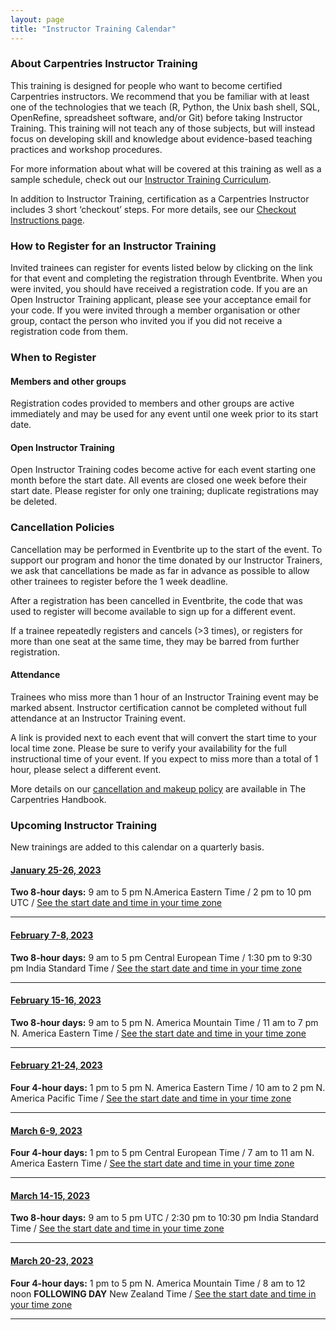 ```yaml
---
layout: page
title: "Instructor Training Calendar"
---
```


### About Carpentries Instructor Training

This training is designed for people who want to become certified Carpentries instructors. We recommend that you be familiar with at least one of the technologies that we teach (R, Python, the Unix bash shell, SQL, OpenRefine, spreadsheet software, and/or Git) before taking Instructor Training. This training will not teach any of those subjects, but will instead focus on developing skill and knowledge about evidence-based teaching practices and workshop procedures.

For more information about what will be covered at this training as well as a sample schedule, check out our [Instructor Training Curriculum](https://carpentries.github.io/instructor-training/).

In addition to Instructor Training, certification as a Carpentries Instructor includes 3 short ‘checkout’ steps. For more details, see our [Checkout Instructions page](https://carpentries.github.io/instructor-training/checkout/index.html).

### How to Register for an Instructor Training

Invited trainees can register for events listed below by clicking on the link for that event and completing the registration through Eventbrite. When you were invited, you should have received a registration code. If you are an Open Instructor Training applicant, please see your acceptance email for your code. If you were invited through a member organisation or other group, contact the person who invited you if you did not receive a registration code from them.  

### When to Register

#### Members and other groups

Registration codes provided to members and other groups are active immediately and may be used for any event until one week prior to its start date. 

#### Open Instructor Training

Open Instructor Training codes become active for each event starting one month before the start date. All events are closed one week before their start date. Please register for only one training; duplicate registrations may be deleted.

### Cancellation Policies

Cancellation may be performed in Eventbrite up to the start of the event. To support our program and honor the time donated by our Instructor Trainers, we ask that cancellations be made as far in advance as possible to allow other trainees to register before the 1 week deadline. 

After a registration has been cancelled in Eventbrite, the code that was used to register will become available to sign up for a different event. 

If a trainee repeatedly registers and cancels (>3 times), or registers for more than one seat at the same time, they may be barred from further registration.

#### Attendance

Trainees who miss more than 1 hour of an Instructor Training event may be marked absent. Instructor certification cannot be completed without full attendance at an Instructor Training event.

A link is provided next to each event that will convert the start time to your local time zone. Please be sure to verify your availability for the full instructional time of your event. If you expect to miss more than a total of 1 hour, please select a different event.

More details on our [cancellation and makeup policy](https://docs.carpentries.org/topic_folders/instructor_training/cancellations_and_makeups.html) are available in The Carpentries Handbook.

### Upcoming Instructor Training

New trainings are added to this calendar on a quarterly basis.






#### [January 25-26, 2023](https://www.eventbrite.com/e/the-carpentries-online-instructor-training-january-25-26-2023-tickets-476718416617)

**Two 8-hour days:** 9 am to 5 pm N.America Eastern Time / 2 pm to 10 pm UTC / [See the start date and time in your time zone](https://www.timeanddate.com/worldclock/fixedtime.html?msg=Carpentries+Instructor+Training&iso=20230125T09&p1=77&ah=8)

<hr>

#### [February 7-8, 2023](https://www.eventbrite.com/e/the-carpentries-online-instructor-training-february-7-8-2023-tickets-476726781637)

**Two 8-hour days:**  9 am to 5 pm Central European Time / 1:30 pm to 9:30 pm India Standard Time /  [See the start date and time in your time zone](https://www.timeanddate.com/worldclock/fixedtime.html?msg=Carpentries+Instructor+Training&iso=20230207T09&p1=195&ah=8)

<hr>

#### [February 15-16, 2023](https://www.eventbrite.com/e/the-carpentries-online-instructor-training-february-15-16-2023-tickets-476729620127) 

**Two 8-hour days:** 9 am to 5 pm N. America Mountain Time / 11 am to 7 pm N. America Eastern Time / [See the start date and time in your time zone](https://www.timeanddate.com/worldclock/fixedtime.html?msg=Carpentries+Instructor+Training&iso=20230215T09&p1=75&ah=8)

<hr>

#### [February 21-24, 2023](https://www.eventbrite.com/e/the-carpentries-online-instructor-training-february-21-24-2023-tickets-476730954117)

**Four 4-hour days:** 1 pm to 5 pm N. America Eastern Time / 10 am to 2 pm N. America Pacific Time /  [See the start date and time in your time zone](https://www.timeanddate.com/worldclock/fixedtime.html?msg=Carpentries+Instructor+Training&iso=20230221T13&p1=77&ah=4)

<hr>

#### [March 6-9, 2023](https://www.eventbrite.com/e/the-carpentries-online-instructor-training-march-6-9-2023-tickets-476732177777)

**Four 4-hour days:** 1 pm to 5 pm Central European Time / 7 am to 11 am N. America Eastern Time / [See the start date and time in your time zone](https://www.timeanddate.com/worldclock/fixedtime.html?msg=Carpentries+Instructor+Training&iso=20230306T13&p1=195&ah=4)

<hr>

#### [March 14-15, 2023](https://www.eventbrite.com/e/the-carpentries-online-instructor-training-march-14-15-2023-tickets-476736390377)

**Two 8-hour days:** 9 am to 5 pm UTC / 2:30 pm to 10:30 pm India Standard Time /  [See the start date and time in your time zone](https://www.timeanddate.com/worldclock/fixedtime.html?msg=Carpentries+Instructor+Training&iso=20230314T09&p1=136&ah=8)

<hr>


#### [March 20-23, 2023](https://www.eventbrite.com/e/the-carpentries-online-instructor-training-march-20-23-2023-tickets-476742779487)

**Four 4-hour days:** 1 pm to 5 pm N. America Mountain Time / 8 am to 12 noon **FOLLOWING DAY** New Zealand Time /  [See the start date and time in your time zone](https://www.timeanddate.com/worldclock/fixedtime.html?msg=Carpentries+Instructor+Training&iso=20230320T13&p1=75&ah=4)

<hr>


